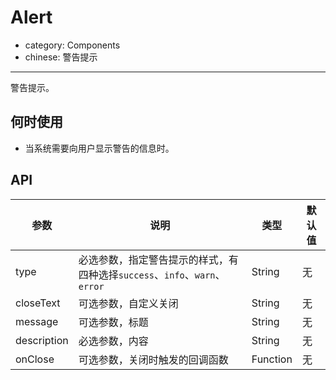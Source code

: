 # Alert

- category: Components
- chinese: 警告提示

---

警告提示。

## 何时使用

- 当系统需要向用户显示警告的信息时。

## API

| 参数        | 说明                                                      | 类型        | 默认值 |
|----------- |---------------------------------------------------------  | ---------- |-------|
| type       | 必选参数，指定警告提示的样式，有四种选择`success`、`info`、`warn`、`error`   | String     | 无    |
| closeText  | 可选参数，自定义关闭                                      | String     | 无  |
| message    | 可选参数，标题                                           | String     | 无    |
| description | 必选参数，内容                                           | String     | 无    |
| onClose     | 可选参数，关闭时触发的回调函数                             | Function    | 无    |
